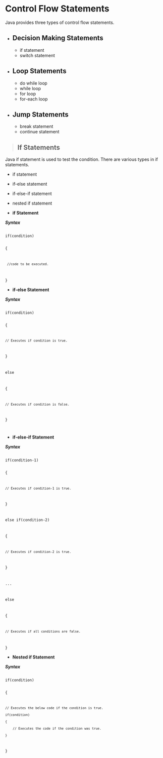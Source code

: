 # Control Flow Statements

Java provides three types of control flow statements.

- ## Decision Making Statements
    - if statement
    - switch statement
- ## Loop Statements
    - do while loop
    - while loop
    - for loop
    - for-each loop
- ## Jump Statements
    - break statement
    - continue statement


> ## If Statements
Java if statement is used to test the condition.
There are various types in if statements.
- if statement
- if-else statement
- if-else-if statement
- nested if statement 

- **if Statement**

***Syntax***

<code>
if(condition)

{

     //code to be executed.

}
</code>

- **if-else Statement**

***Syntax***

<code>
if(condition)

{

    // Executes if condition is true.

}

else

{

    // Executes if condition is false.

}

</code>

- **if-else-if Statement**

***Syntax***

<code>
if(condition-1)

{

    // Executes if condition-1 is true.

}

else if(condition-2)

{

    // Executes if condition-2 is true.

}


...



else

{

    // Executes if all conditions are false.

}
</code>

- **Nested if Statement**

***Syntax***

<code>
if(condition)

{

    // Executes the below code if the condition is true.
    
    if(condition)
    
    {
    
        // Executes the code if the condition was true.
    
    }

}